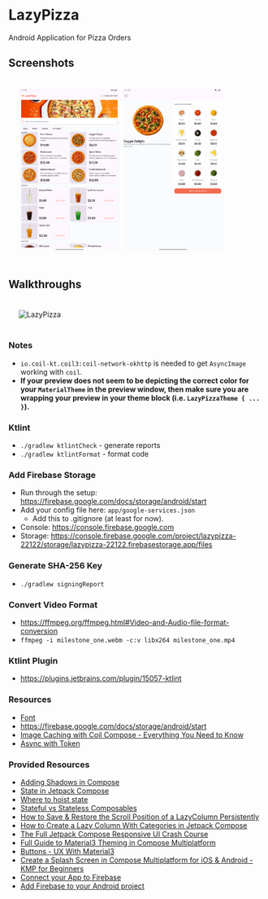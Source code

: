 # LazyPizza
Android Application for Pizza Orders

## Screenshots

<p style='padding: 20px;' float="left">
    <img alt="LazyPizza" src="./screenshots/tablet_home.png" width="200" />
    <img alt="LazyPizza" src="./screenshots/tablet_details.png" width="200" />
</p>

## Walkthroughs

<p style='padding: 20px;' float="left">
    <img alt="LazyPizza" src="./videos/milestone_one.webm" width="200" />
</p>

### Notes
* `io.coil-kt.coil3:coil-network-okhttp` is needed to get `AsyncImage` working with `coil`.
* **If your preview does not seem to be depicting the correct color for your `MaterialTheme` in the preview window, then make sure you are wrapping your preview in your theme block (i.e. `LazyPizzaTheme { ... }`).**

### Ktlint
* `./gradlew ktlintCheck` - generate reports
* `./gradlew ktlintFormat` - format code

### Add Firebase Storage
* Run through the setup: https://firebase.google.com/docs/storage/android/start
* Add your config file here: `app/google-services.json`
  * Add this to .gitignore (at least for now).
* Console: https://console.firebase.google.com
* Storage: https://console.firebase.google.com/project/lazypizza-22122/storage/lazypizza-22122.firebasestorage.app/files

### Generate SHA-256 Key
* `./gradlew signingReport`

### Convert Video Format
* https://ffmpeg.org/ffmpeg.html#Video-and-Audio-file-format-conversion
* `ffmpeg -i milestone_one.webm -c:v libx264 milestone_one.mp4`

### Ktlint Plugin
* https://plugins.jetbrains.com/plugin/15057-ktlint

### Resources
* [Font](https://fonts.google.com/specimen/Instrument+Sans)
* https://firebase.google.com/docs/storage/android/start
* [Image Caching with Coil Compose - Everything You Need to Know](https://www.youtube.com/watch?v=qQVCtkg-O7w)
* [Async with Token](https://github.com/coil-kt/coil/discussions/2558#discussioncomment-10963528)

### Provided Resources
* [Adding Shadows in Compose](https://developer.android.com/develop/ui/compose/graphics/draw/shadows)
* [State in Jetpack Compose](https://developer.android.com/codelabs/jetpack-compose-state#0)
* [Where to hoist state](https://developer.android.com/develop/ui/compose/state-hoisting)
* [Stateful vs Stateless Composables](https://www.youtube.com/watch?v=C8IfGDrmwiE)
* [How to Save & Restore the Scroll Position of a LazyColumn Persistently](https://www.youtube.com/watch?v=MeIGZ0trjG0)
* [How to Create a Lazy Column With Categories in Jetpack Compose](https://www.youtube.com/watch?v=XfYlRn_Jy1g&t=1s)
* [The Full Jetpack Compose Responsive UI Crash Course](https://www.youtube.com/watch?v=jU_BAQI4DiM)
* [Full Guide to Material3 Theming in Compose Multiplatform](https://www.youtube.com/watch?v=SH7HzLUjyBs)
* [Buttons - UX With Material3](https://www.youtube.com/watch?v=2y4XiyJv0pQ&list=PLQkwcJG4YTCT1LkjokmzZUFFyFVVWPuKk)
* [Create a Splash Screen in Compose Multiplatform for iOS & Android - KMP for Beginners](https://www.youtube.com/watch?v=q_JM6C_kFuY)
* [Connect your App to Firebase](https://firebase.google.com/docs/database/android/start)
* [Add Firebase to your Android project](https://firebase.google.com/docs/android/setup)